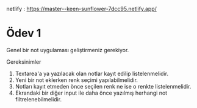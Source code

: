 netlify : https://master--keen-sunflower-7dcc95.netlify.app/

# Ödev 1

Genel bir not uygulaması geliştirmeniz gerekiyor.

Gereksinimler

1. Textarea'a ya yazılacak olan notlar kayıt edilip listelenmelidir.
2. Yeni bir not eklerken renk seçimi yapılabilmelidir.
3. Notları kayıt etmeden önce seçilen renk ne ise o renkte listelenmelidir.
4. Ekrandaki bir diğer input ile daha önce yazılmış herhangi not filtrelenebilmelidir.
